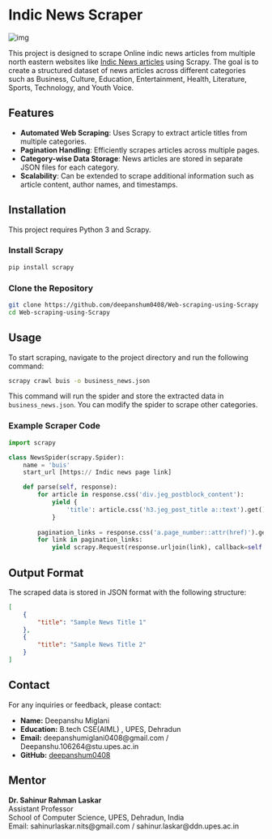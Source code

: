 # Indic News Scraper

![img](https://user-images.githubusercontent.com/17881612/91968083-5ee92080-ed29-11ea-82ec-d99ec85367a5.png)

This project is designed to scrape Online indic news articles from multiple north eastern websites like [Indic News articles](https://assam.nenow.in/) using Scrapy. The goal is to create a structured dataset of news articles across different categories such as Business, Culture, Education, Entertainment, Health, Literature, Sports, Technology, and Youth Voice.

## Features

- **Automated Web Scraping**: Uses Scrapy to extract article titles from multiple categories.
- **Pagination Handling**: Efficiently scrapes articles across multiple pages.
- **Category-wise Data Storage**: News articles are stored in separate JSON files for each category.
- **Scalability**: Can be extended to scrape additional information such as article content, author names, and timestamps.

## Installation

This project requires Python 3 and Scrapy.

### Install Scrapy

```sh
pip install scrapy
```

### Clone the Repository

```sh
git clone https://github.com/deepanshum0408/Web-scraping-using-Scrapy
cd Web-scraping-using-Scrapy
```

## Usage

To start scraping, navigate to the project directory and run the following command:

```sh
scrapy crawl buis -o business_news.json
```

This command will run the spider and store the extracted data in `business_news.json`. You can modify the spider to scrape other categories.

### Example Scraper Code

```python
import scrapy

class NewsSpider(scrapy.Spider):
    name = 'buis'
    start_url [https:// Indic news page link]

    def parse(self, response):
        for article in response.css('div.jeg_postblock_content'):
            yield {
                'title': article.css('h3.jeg_post_title a::text').get(),
            }
        
        pagination_links = response.css('a.page_number::attr(href)').getall()
        for link in pagination_links:
            yield scrapy.Request(response.urljoin(link), callback=self.parse)
```

## Output Format

The scraped data is stored in JSON format with the following structure:

```json
[
    {
        "title": "Sample News Title 1"
    },
    {
        "title": "Sample News Title 2"
    }
]
```

<h2 id="contact">Contact</h2>
  <p>For any inquiries or feedback, please contact:</p>
  <ul>
    <li><strong>Name:</strong> Deepanshu Miglani</li>
    <li><strong>Education:</strong> B.tech CSE(AIML) , UPES, Dehradun</li>
    <li><strong>Email:</strong> deepanshumiglani0408@gmail.com / Deepanshu.106264@stu.upes.ac.in</li>
    <li><strong>GitHub:</strong> <a href="https://github.com/deepanshum0408">deepanshum0408</a></li>
  </ul>
  
  <h2 id="mentor">Mentor</h2>
  <p><strong>Dr. Sahinur Rahman Laskar</strong><br>
  Assistant Professor<br>
  School of Computer Science, UPES, Dehradun, India<br>
  Email: sahinurlaskar.nits@gmail.com / sahinur.laskar@ddn.upes.ac.in<br>
  </p>
